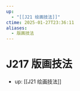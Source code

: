 ```yaml
---
up:
  - "[[J21 绘画技法]]"
ctime: 2025-01-27T23:36:11
aliases:
  - 版画技法
---
```


# J217 版画技法

- up: [[J21 绘画技法]]

